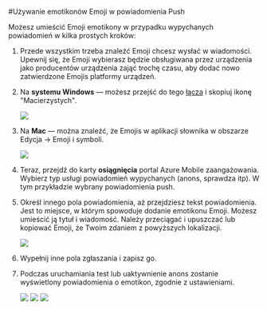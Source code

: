 <properties 
    pageTitle="Używanie emotikonów Emoji w ramach zaangażowania Mobile Azure" 
    description="Jak używać emotikonów Emoji w powiadomienia wypychane"     
    services="mobile-engagement" 
    documentationCenter="mobile" 
    authors="piyushjo" 
    manager="dwrede" 
    editor="" />

<tags 
    ms.service="mobile-engagement" 
    ms.workload="mobile" 
    ms.tgt_pltfrm="mobile-windows-phone" 
    ms.devlang="na" 
    ms.topic="article" 
    ms.date="08/19/2016" 
    ms.author="piyushjo" />

#<a name="use-emoji-emoticon-within-push-notifications"></a>Używanie emotikonów Emoji w powiadomienia Push

Możesz umieścić Emoji emotikony w przypadku wypychanych powiadomień w kilka prostych kroków: 

1. Przede wszystkim trzeba znaleźć Emoji chcesz wysłać w wiadomości. Upewnij się, że Emoji wybierasz będzie obsługiwana przez urządzenia jako producentów urządzenia zająć trochę czasu, aby dodać nowo zatwierdzone Emojis platformy urządzeń. 

2. Na **systemu Windows** — możesz przejść do tego [łącza](http://apps.timwhitlock.info/emoji/tables/unicode) i skopiuj ikonę "Macierzystych".

    ![][7] 

3. Na **Mac** — można znaleźć, że Emojis w aplikacji słownika w obszarze Edycja -> Emoji i symboli.

    ![][6] 

4. Teraz, przejdź do karty **osiągnięcia** portal Azure Mobile zaangażowania. Wybierz typ usługi powiadomień wypychanych (anons, sprawdza itp). W tym przykładzie wybrany powiadomienia push.

5. Określ innego pola powiadomienia, aż przejdziesz tekst powiadomienia. Jest to miejsce, w którym spowoduje dodanie emotikonu Emoji. Możesz umieścić ją tytuł i wiadomość. Należy przeciągać i upuszczać lub kopiować Emoji, że Twoim zdaniem z powyższych lokalizacji. 

    ![][1]

6. Wypełnij inne pola zgłaszania i zapisz go. 

7. Podczas uruchamiania test lub uaktywnienie anons zostanie wyświetlony powiadomienia o emotikon, zgodnie z ustawieniami.   

    ![][3] ![][4] ![][5]

<!-- Images. -->
[1]: ./media/mobile-engagement-use-emoji-with-push/notification_input.png
[3]: ./media/mobile-engagement-use-emoji-with-push/iOS_Emoji.png
[4]: ./media/mobile-engagement-use-emoji-with-push/Android_Emoji.png
[5]: ./media/mobile-engagement-use-emoji-with-push/WindowsPhone_Emoji.png
[6]: ./media/mobile-engagement-use-emoji-with-push/Mac_SelectEmoji.png
[7]: ./media/mobile-engagement-use-emoji-with-push/Windows_SelectEmoji.png

